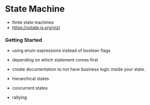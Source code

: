 # State Machine

- finite state machines
- https://xstate.js.org/viz/

### Getting Started
- using enum expressions instead of boolean flags
- depending on which statement comes first

- create documentation to not have business logic inside your state.
  
- hierarchical states
- concurrent states
- rallying 

